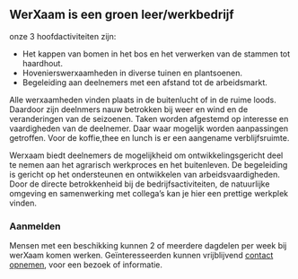 ## WerXaam is een groen leer/werkbedrijf
onze 3 hoofdactiviteiten zijn:
- Het kappen van bomen in het bos en het verwerken van de stammen tot haardhout.
- Hovenierswerxaamheden in diverse tuinen en plantsoenen.
- Begeleiding aan deelnemers met een afstand tot de arbeidsmarkt.
 
Alle werxaamheden vinden plaats in de buitenlucht of in de ruime loods. Daardoor zijn deelnmers nauw betrokken bij weer en wind en de veranderingen van de seizoenen. Taken worden afgestemd op interesse en vaardigheden van de deelnemer. Daar waar mogelijk worden aanpassingen getroffen. Voor de koffie,thee en lunch is er een aangename verblijfsruimte.

Werxaam biedt deelnemers de mogelijkheid om ontwikkelingsgericht deel te nemen aan het agrarisch werkproces en het buitenleven. De begeleiding is gericht op het ondersteunen en ontwikkelen van arbeidsvaardigheden. Door de directe betrokkenheid bij de bedrijfsactiviteiten, de natuurlijke omgeving en samenwerking met collega’s kan je hier een prettige werkplek vinden.

### Aanmelden
Mensen met een beschikking kunnen 2 of meerdere dagdelen per week bij werXaam komen werken. 
Geïnteresseerden kunnen vrijblijvend [contact opnemen](./contact.html), voor een bezoek of informatie.
